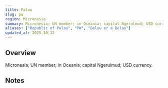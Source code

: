 ```yaml
---
title: Palau
slug: pw
region: Micronesia
summary: Micronesia; UN member; in Oceania; capital Ngerulmud; USD currency.
aliases: ["Republic of Palau", "PW", "Beluu er a Belau"]
updated_at: 2025-10-12
---
```


## Overview

Micronesia; UN member; in Oceania; capital Ngerulmud; USD currency.

## Notes

<!-- Add your first note below -->
